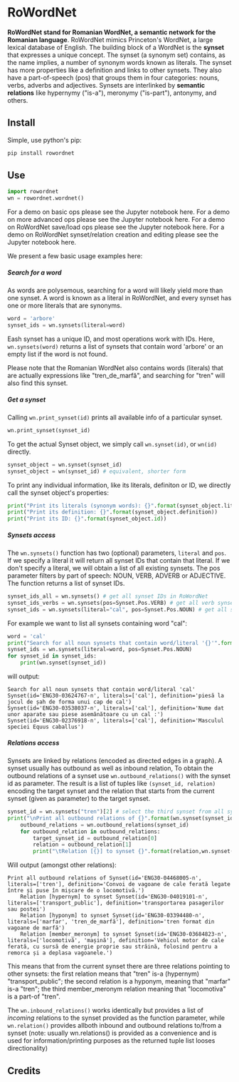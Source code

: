 # RoWordNet

**RoWordNet stand for Romanian WordNet, a semantic network for the Romanian language**. RoWordNet mimics Princeton's WordNet, a large lexical database of English. 
The building block of a WordNet is the **synset** that expresses a unique concept. The synset (a synonym set) contains, as the name implies, a number of synonym words known as literals. The synset has more properties like a definition and links to other synsets. They also have a part-of-speech (pos) that groups them in four categories: nouns, verbs, adverbs and adjectives. Synsets are interlinked by **semantic relations** like hypernymy ("is-a"), meronymy ("is-part"), antonymy, and others. 

## Install

Simple, use python's pip:
```sh
pip install rowordnet
```

## Use

```python
import rowordnet
wn = rowordnet.wordnet()
```

For a demo on basic ops please see the Jupyter notebook here.
For a demo on more advanced ops please see the Jupyter notebook here.
For a demo on RoWordNet save/load ops please see the Jupyter notebook here.
For a demo on RoWordNet synset/relation creation and editing please see the Jupyter notebook here.

We present a few basic usage examples here:

##### Search for a word

As words are polysemous, searching for a word will likely yield more than one synset. A word is known as a literal in RoWordNet, and every synset has one or more literals that are synonyms.
```python
word = 'arbore'
synset_ids = wn.synsets(literal=word)
```
Eash synset has a unique ID, and most operations work with IDs. Here, ``wn.synsets(word)`` returns a list of synsets that contain word 'arbore' or an empty list if the word is not found. 

Please note that the Romanian WordNet also contains words (literals) that are actually expressions like "tren\_de\_marfă", and searching for "tren" will also find this synset.

##### Get a synset

Calling ``wn.print_synset(id)`` prints all available info of a particular synset.

```python  
wn.print_synset(synset_id)
```

To get the actual Synset object, we simply call ``wn.synset(id)``, or ``wn(id)`` directly.

```python
synset_object = wn.synset(synset_id)
synset_object = wn(synset_id) # equivalent, shorter form
```

To print any individual information, like its literals, definiton or ID, we directly call the synset object's properties:

```python
print("Print its literals (synonym words): {}".format(synset_object.literals))
print("Print its definition: {}".format(synset_object.definition))
print("Print its ID: {}".format(synset_object.id))
```
       
##### Synsets access
    
The ``wn.synsets()`` function has two (optional) parameters, ``literal`` and ``pos``. If we specify a literal it will return all synset IDs that contain that literal. If we don't specify a literal, we will obtain a list of all existing synsets. The pos parameter filters by part of speech: NOUN, VERB, ADVERB or ADJECTIVE. The function returns a list of synset IDs.

```python    
synset_ids_all = wn.synsets() # get all synset IDs in RoWordNet
synset_ids_verbs = wn.synsets(pos=Synset.Pos.VERB) # get all verb synset IDs
synset_ids = wn.synsets(literal="cal", pos=Synset.Pos.NOUN) # get all synset IDs that contain word "cal" and are nouns
```

For example we want to list all synsets containing word "cal":

```python
word = 'cal'
print("Search for all noun synsets that contain word/literal '{}'".format(word))    
synset_ids = wn.synsets(literal=word, pos=Synset.Pos.NOUN)
for synset_id in synset_ids:
    print(wn.synset(synset_id))
```
will output:
```
Search for all noun synsets that contain word/literal 'cal'
Synset(id='ENG30-03624767-n', literals=['cal'], definition='piesă la jocul de șah de forma unui cap de cal')
Synset(id='ENG30-03538037-n', literals=['cal'], definition='Nume dat unor aparate sau piese asemănătoare cu un cal :')
Synset(id='ENG30-02376918-n', literals=['cal'], definition='Masculul speciei Equus caballus')
````


##### Relations access

Synsets are linked by relations (encoded as directed edges in a graph). A synset usually has outbound as well as inbound relation, To obtain the outbound relations of a synset use ``wn.outbound_relations()`` with the synset id as parameter. The result is a list of tuples like ``(synset_id, relation)`` encoding the target synset and the relation that starts from the current synset (given as parameter) to the target synset.

```python 
synset_id = wn.synsets("tren")[2] # select the third synset from all synsets containing word "tren"
print("\nPrint all outbound relations of {}".format(wn.synset(synset_id)))
    outbound_relations = wn.outbound_relations(synset_id)
    for outbound_relation in outbound_relations:
        target_synset_id = outbound_relation[0]        
        relation = outbound_relation[1]
        print("\tRelation [{}] to synset {}".format(relation,wn.synset(target_synset_id)))
```
Will output (amongst other relations):
```   
Print all outbound relations of Synset(id='ENG30-04468005-n', literals=['tren'], definition='Convoi de vagoane de cale ferată legate între și puse în mișcare de o locomotivă.')
    Relation [hypernym] to synset Synset(id='ENG30-04019101-n', literals=['transport_public'], definition='transportarea pasagerilor sau postei')
    Relation [hyponym] to synset Synset(id='ENG30-03394480-n', literals=['marfar', 'tren_de_marfă'], definition='tren format din vagoane de marfă')
    Relation [member_meronym] to synset Synset(id='ENG30-03684823-n', literals=['locomotivă', 'mașină'], definition='Vehicul motor de cale ferată, cu sursă de energie proprie sau străină, folosind pentru a remorca și a deplasa vagoanele.')
````
This means that from the current synset there are three relations pointing to other synsets: the first relation means that "tren" is-a (hypernym) "transport\_public"; the second relation is a hyponym, meaning that "marfar" is-a "tren"; the third member_meronym relation meaning that "locomotiva" is a part-of "tren".

The ``wn.inbound_relations()`` works identically but provides a list of _incoming_ relations to the synset provided as the function parameter, while ``wn.relation()`` provides allboth inbound and outbound relations to/from a synset (note: usually wn.relations() is provided as a convenience and is used for information/printing purposes as the returned tuple list looses directionality)
              


## Credits

